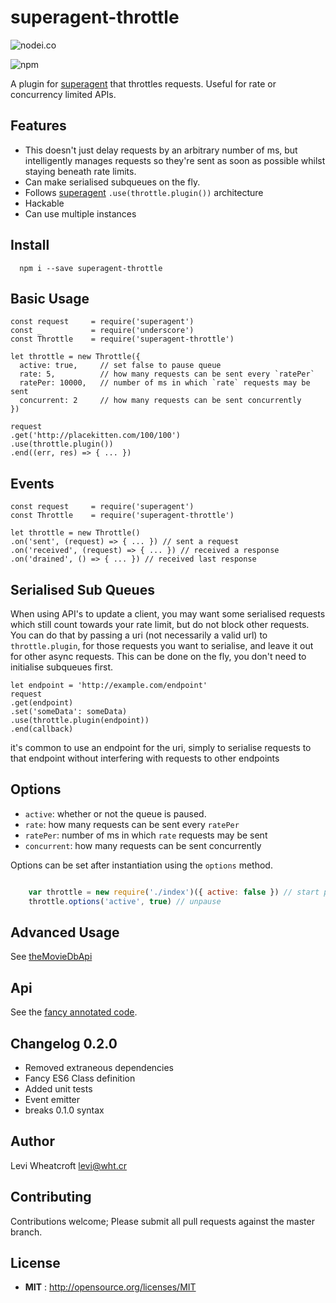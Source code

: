 # superagent-throttle

![nodei.co](https://nodei.co/npm/superagent-throttle.png?downloads=true&downloadRank=true&stars=true)

![npm](https://img.shields.io/npm/v/superagent-throttle.svg)

A plugin for [superagent](https://github.com/visionmedia/superagent)
that throttles requests. Useful for rate or concurrency limited APIs.

## Features

 * This doesn't just delay requests by an arbitrary number of ms, but
   intelligently manages requests so they're sent as soon as possible whilst
   staying beneath rate limits.
 * Can make serialised subqueues on the fly.
 * Follows [superagent](https://github.com/visionmedia/superagent)
   `.use(throttle.plugin())` architecture
 * Hackable
 * Can use multiple instances

## Install

```
  npm i --save superagent-throttle
```

## Basic Usage

    const request     = require('superagent')
    const _           = require('underscore')
    const Throttle    = require('superagent-throttle')

    let throttle = new Throttle({
      active: true,     // set false to pause queue
      rate: 5,          // how many requests can be sent every `ratePer`
      ratePer: 10000,   // number of ms in which `rate` requests may be sent
      concurrent: 2     // how many requests can be sent concurrently
    })

    request
    .get('http://placekitten.com/100/100')
    .use(throttle.plugin())
    .end((err, res) => { ... })

## Events

    const request     = require('superagent')
    const Throttle    = require('superagent-throttle')

    let throttle = new Throttle()
    .on('sent', (request) => { ... }) // sent a request
    .on('received', (request) => { ... }) // received a response
    .on('drained', () => { ... }) // received last response

## Serialised Sub Queues

When using API's to update a client, you may want some serialised requests which
still count towards your rate limit, but do not block other requests. You can
do that by passing a uri (not necessarily a valid url) to `throttle.plugin`, for
those requests you want to serialise, and leave it out for other async requests.
This can be done on the fly, you don't need to initialise subqueues first.

    let endpoint = 'http://example.com/endpoint'
    request
    .get(endpoint)
    .set('someData': someData)
    .use(throttle.plugin(endpoint))
    .end(callback)

it's common to use an endpoint for the uri, simply to serialise requests to that
endpoint without interfering with requests to other endpoints

## Options

 * `active`: whether or not the queue is paused.
 * `rate`: how many requests can be sent every `ratePer`
 * `ratePer`: number of ms in which `rate` requests may be sent
 * `concurrent`: how many requests can be sent concurrently

Options can be set after instantiation using the `options` method.

```javascript

    var throttle = new require('./index')({ active: false }) // start paused
    throttle.options('active', true) // unpause

```

## Advanced Usage

See [theMovieDbApi](https://github.com/leviwheatcroft/moviedb-api/blob/master/index.js)

## Api

See the [fancy annotated code](http://leviwheatcroft.github.io/superagent-throttle/docs/index.js.html).

## Changelog 0.2.0

 * Removed extraneous dependencies
 * Fancy ES6 Class definition
 * Added unit tests
 * Event emitter
 * breaks 0.1.0 syntax



## Author

Levi Wheatcroft <levi@wht.cr>

## Contributing

Contributions welcome; Please submit all pull requests against the master
branch.

## License

 - **MIT** : http://opensource.org/licenses/MIT
